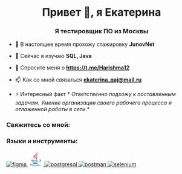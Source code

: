  <h1 align="center">Привет 👋, я Екатерина</h1>
<h3 align="center">Я тестировщик ПО из Москвы</h3>

- 🔭 В настоящее время прохожу стажировку **JunovNet**

- 🌱 Сейчас я изучаю **SQL, Java**

- 💬 Спросите меня о **https://t.me/Harishma12**

- 📫 Как со мной связаться **ekaterina_qaj@mail.ru**

- ⚡ Интересный факт * *Ответственно подхожу к поставленным задачам. Умение организации своего рабочего процесса и отлаженной работы в сети.**

<h3 align="left">Свяжитесь со мной:</h3>
<p align="left">
</p>

<h3 align="left">Языки и инструменты:</h3>
<p align="left"> <a href="https://www.figma.com/" target="_blank" rel="noreferrer"> <img src="https:/ /www.vectorlogo.zone/logos/figma/figma-icon.svg" alt="figma" width="40" height="40"/> </a> <a href="https://www.java .com" target="_blank" rel="noreferrer"> <img src="https://raw.githubusercontent.com/devicons/devicon/master/icons/java/java-original.svg" alt="java" width="40" height="40"/> </a> <a href="https://www.postgresql.org" target="_blank" rel="noreferrer"> <img src="https:/ /raw.githubusercontent.com/devicons/devicon/master/icons/postgresql/postgresql-original-wordmark.svg" alt="postgresql" width="40" height="40"/> </a> <a href= "https://postman.com" target="_blank" rel="noreferrer"> <img src="https://www.vectorlogo.zone/logos/getpostman/getpostman-icon.svg" alt="postman" width="40" height="40"/> </a> <a href="https://www.selenium.dev" target="_blank" rel="noreferrer"> <img src="https:/ /raw.githubusercontent.com/detain/svg-logos/780f25886640cef088af994181646db2f6b1a3f8/svg/selenium-logo.svg" alt="selenium" width="40" height="40"/> </a> </p>





                  
                   
     
